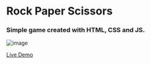 # **Rock Paper Scissors**

### Simple game created with HTML, CSS and JS.

![image](https://user-images.githubusercontent.com/40743606/235291800-f0ddafd4-c0f3-4e24-abe0-60df939ed9d5.png)

[Live Demo](https://ventorix.github.io/Rock-Paper-Scissors/)
